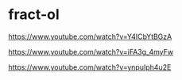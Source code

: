 # fract-ol

https://www.youtube.com/watch?v=Y4ICbYtBGzA

https://www.youtube.com/watch?v=iFA3g_4myFw

https://www.youtube.com/watch?v=ynpuIph4u2E
